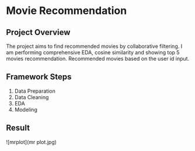 # Movie Recommendation

## Project Overview
The project aims to find recommended movies by collaborative filtering. I am performing comprehensive EDA, cosine similarity and showing top 5 movies recommendation. Recommended movies based on the user id input.

## Framework Steps
1. Data Preparation
2. Data Cleaning
3. EDA
4. Modeling

## Result

![mrplot](mr plot.jpg)
